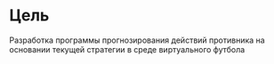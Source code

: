 # Цель
Разработка программы прогнозирования действий противника на основании текущей стратегии в среде виртуального футбола
